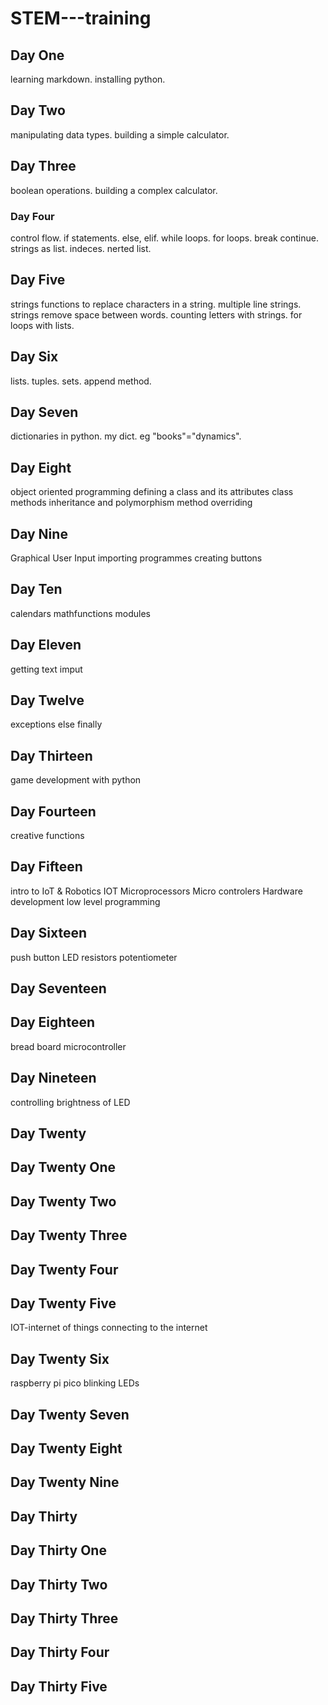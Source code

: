 # STEM---training
## Day One
learning markdown.
installing python.
## Day Two
manipulating data types.
building a simple calculator.
## Day Three
boolean operations.
building a complex calculator.
### Day Four
control flow.
if statements.
else, elif.
while loops.
for loops.
break continue.
strings as list.
indeces.
nerted list.
## Day Five
strings functions to replace characters in a string.
multiple line strings.
strings remove space between words.
counting letters with strings.
for loops with lists.
## Day Six
lists.
tuples.
sets.
append method.
## Day Seven
dictionaries in python.
my dict.
eg "books"="dynamics".
## Day Eight
object oriented programming
defining a class and its attributes
class methods
inheritance and polymorphism
method overriding
## Day Nine
Graphical User Input
importing programmes
creating buttons
## Day Ten
calendars
mathfunctions
modules
## Day Eleven
getting text imput
## Day Twelve
exceptions
else 
finally
## Day Thirteen
game development with python
## Day Fourteen
creative functions
## Day Fifteen
intro to IoT & Robotics
IOT
Microprocessors
Micro controlers
Hardware development
low level programming
## Day Sixteen
push button
LED
resistors
potentiometer
## Day Seventeen

## Day Eighteen
bread board
microcontroller
## Day Nineteen
controlling brightness of LED
## Day Twenty
## Day Twenty One
## Day Twenty Two
## Day Twenty Three
## Day Twenty Four
## Day Twenty Five
IOT-internet of things
connecting to the internet
## Day Twenty Six
raspberry pi pico
blinking LEDs
## Day Twenty Seven
## Day Twenty Eight
## Day Twenty Nine
## Day Thirty
## Day Thirty One
## Day Thirty Two
## Day Thirty Three
## Day Thirty Four
## Day Thirty Five

